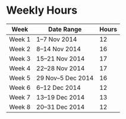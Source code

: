 # Weekly Hours 

| Week   | Date Range        | Hours |
|--------|-----------------|-------|
| Week 1 | 1–7 Nov 2014     | 12    |
| Week 2 | 8–14 Nov 2014    | 16    |
| Week 3 | 15–21 Nov 2014   | 17    |
| Week 4 | 22–28 Nov 2014   | 17    |
| Week 5 | 29 Nov–5 Dec 2014| 16    |
| Week 6 | 6–12 Dec 2014    | 12    |
| Week 7 | 13–19 Dec 2014   | 13    |
| Week 8 | 20–31 Dec 2014   | 12    |
